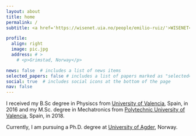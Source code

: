 ```yaml
---
layout: about
title: home
permalink: /
subtitle: <a href='https://wisenet.uia.no/people/emilio-ruiz/'>WISENET</a> # Address. Contacts. Moto. Etc.

profile:
  align: right
  image: pic.jpg
  address: # >
    # <p>Grimstad, Norway</p>

news: false  # includes a list of news items
selected_papers: false # includes a list of papers marked as "selected={true}"
social: true  # includes social icons at the bottom of the page
nav: false
---
```


I received my B.Sc degree in Physiscs from [University of Valencia](https://www.uv.es/uvweb/college/en/university-valencia-1285845048380.html), Spain, in 2016 and my M.Sc. degree in Mechatronics from [Polytechnic University of Valencia](https://www.upv.es/en), Spain, in 2018.

Currently, I am pursuing a Ph.D. degree at [University of Agder](https://www.uia.no/en), Norway.

<!-- Write your biography here. Tell the world about yourself. Link to your favorite [subreddit](http://reddit.com). You can put a picture in, too. The code is already in, just name your picture `prof_pic.jpg` and put it in the `img/` folder.

Put your address / P.O. box / other info right below your picture. You can also disable any these elements by editing `profile` property of the YAML header of your `_pages/about.md`. Edit `_bibliography/papers.bib` and Jekyll will render your [publications page](/al-folio/publications/) automatically.

Link to your social media connections, too. This theme is set up to use [Font Awesome icons](http://fortawesome.github.io/Font-Awesome/) and [Academicons](https://jpswalsh.github.io/academicons/), like the ones below. Add your Facebook, Twitter, LinkedIn, Google Scholar, or just disable all of them. -->
